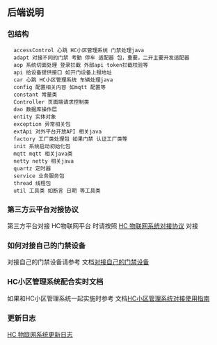 ## 后端说明

### 包结构

```
  accessControl 心跳 HC小区管理系统 门禁处理java
  adapt 对接不同的门禁 考勤 停车 适配器 包，重要，二开主要开发适配器
  aop 系统切面处理 登录拦截 外部api token拦截校验等
  api 给设备提供接口 如开门设备上报地址
  car 心跳 HC小区管理系统 车辆处理java
  config 配置相关内容 如mqtt 配置等
  constant 常量类
  Controller 页面端请求控制类
  dao 数据库操作层
  entity 实体对象
  exception 异常相关包
  extApi 对外平台开放API 相关java
  factory 工厂类处理包 如果门禁 认证工厂类等
  init 系统启动初始化包
  mqtt mqtt 相关java类
  netty netty 相关java
  quartz 定时器
  service 业务服务包
  thread 线程包
  util 工具类 如断言 日期 等工具类
```

### 第三方云平台对接协议

第三方平台对接 HC物联网平台 时请按照 [HC 物联网系统对接协议](docs/api.md) 对接


### 如何对接自己的门禁设备

对接自己的门禁设备请参考 文档[对接自己的门禁设备](docs/accessControlInterface.md)

### HC小区管理系统配合实时文档

如果和HC小区管理系统一起实施时参考 文档[HC小区管理系统对接使用指南](docs/linkHc.md)


### 更新日志

[HC 物联网系统更新日志](ChangeLog.md)